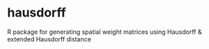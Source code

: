 # hausdorff
R package for generating spatial weight matrices using Hausdorff &amp; extended Hausdorff distance
